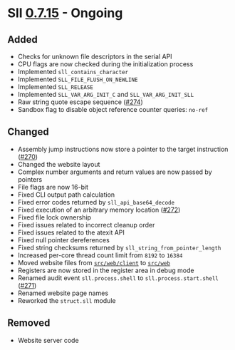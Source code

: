 # Sll [0.7.15] - Ongoing

## Added

- Checks for unknown file descriptors in the serial API
- CPU flags are now checked during the initialization process
- Implemented `sll_contains_character`
- Implemented `SLL_FILE_FLUSH_ON_NEWLINE`
- Implemented `SLL_RELEASE`
- Implemented `SLL_VAR_ARG_INIT_C` and `SLL_VAR_ARG_INIT_SLL`
- Raw string quote escape sequence ([#274])
- Sandbox flag to disable object reference counter queries: `no-ref`

## Changed

- Assembly jump instructions now store a pointer to the target instruction ([#270])
- Changed the website layout
- Complex number arguments and return values are now passed by pointers
- File flags are now 16-bit
- Fixed CLI output path calculation
- Fixed error codes returned by `sll_api_base64_decode`
- Fixed execution of an arbitrary memory location ([#272])
- Fixed file lock ownership
- Fixed issues related to incorrect cleanup order
- Fixed issues related to the atexit API
- Fixed null pointer dereferences
- Fixed string checksums returned by `sll_string_from_pointer_length`
- Increased per-core thread count limit from `8192` to `16384`
- Moved website files from [`src/web/client`][0.7.14/src/web/client] to [`src/web`][0.7.15/src/web]
- Registers are now stored in the register area in debug mode
- Renamed audit event `sll.process.shell` to `sll.process.start.shell` ([#271])
- Renamed website page names
- Reworked the `struct.sll` module

## Removed

- Website server code

[0.7.15]: https://github.com/sl-lang/sll/compare/sll-v0.7.14...main
[#274]: https://github.com/sl-lang/sll/issues/274
[#272]: https://github.com/sl-lang/sll/issues/272
[#271]: https://github.com/sl-lang/sll/issues/271
[#270]: https://github.com/sl-lang/sll/issues/270
[0.7.15/src/web]: https://github.com/sl-lang/sll/tree/main/src/web
[0.7.14/src/web/client]: https://github.com/sl-lang/sll/tree/sll-v0.7.14/src/web/client
